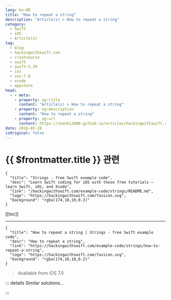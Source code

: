 ```yaml
---
lang: ko-KR
title: "How to repeat a string"
description: "Article(s) > How to repeat a string"
category:
  - Swift
  - iOS
  - Article(s)
tag: 
  - blog
  - hackingwithswift.com
  - crashcourse
  - swift
  - swift-5.10
  - ios
  - ios-7.0
  - xcode
  - appstore
head:
  - - meta:
    - property: og:title
      content: "Article(s) > How to repeat a string"
    - property: og:description
      content: "How to repeat a string"
    - property: og:url
      content: https://chanhi2000.github.io/articles/hackingwithswift.com/example-code/strings/how-to-repeat-a-string.html
date: 2018-03-28
isOriginal: false
---
```


# {{ $frontmatter.title }} 관련

```component VPCard
{
  "title": "Strings - free Swift example code",
  "desc": "Learn Swift coding for iOS with these free tutorials – learn Swift, iOS, and Xcode",
  "link": "/hackingwithswift.com/example-code/strings/README.md",
  "logo": "https://hackingwithswift.com/favicon.svg",
  "background": "rgba(174,10,10,0.2)"
}
```

[[toc]]

---

```component VPCard
{
  "title": "How to repeat a string | Strings - free Swift example code",
  "desc": "How to repeat a string",
  "link": "https://hackingwithswift.com/example-code/strings/how-to-repeat-a-string",
  "logo": "https://hackingwithswift.com/favicon.svg",
  "background": "rgba(174,10,10,0.2)"
}
```

> Available from iOS 7.0

<!-- TODO: 작성 -->

<!-- 
Swift strings have a built-in initializer that lets you create strings by repeating a string a certain number of times. To use it, just provide the string to repeat and a count as its two parameters, like this:

```swift
let str = String(repeating: "a", count: 5)
```

That will set `str` to “aaaaa”.

-->

::: details Similar solutions…

<!--
/quick-start/swiftui/how-to-make-buttons-that-repeat-their-action-when-pressed">How to make buttons that repeat their action when pressed 
/example-code/xcode/how-to-repeat-code-when-debugging-using-the-instruction-pointer">How to repeat code when debugging using the instruction pointer 
/example-code/system/how-to-make-an-action-repeat-using-timer">How to make an action repeat using Timer 
/example-code/system/how-to-convert-dates-and-times-to-a-string-using-dateformatter">How to convert dates and times to a string using DateFormatter 
/example-code/strings/how-to-calculate-the-rot13-of-a-string">How to calculate the ROT13 of a string</a>
-->

:::

